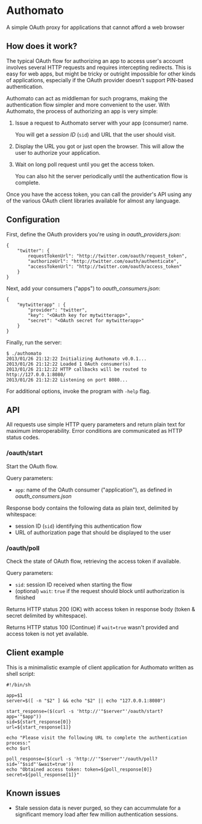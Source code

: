 # Authomato

A simple OAuth proxy for applications that cannot afford a web browser

## How does it work?

The typical OAuth flow for authorizing an app to access user's account
involves several HTTP requests and requires intercepting redirects.
This is easy for web apps, but might be tricky or outright impossible
for other kinds of applications, especially if the OAuth provider
doesn't support PIN-based authentication.

Authomato can act as middleman for such programs, making the authentication
flow simpler and more convenient to the user. With Authomato,
the process of authorizing an app is very simple:

1. Issue a request to Authomato server with your app (consumer) name.

   You will get a _session ID_ (`sid`) and URL that the user should visit.
2. Display the URL you got or just open the browser. This will allow the user
   to authorize your application.
3. Wait on long poll request until you get the access token.

   You can also hit the server periodically until the authentication flow is complete.

Once you have the access token, you can call the provider's API using
any of the various OAuth client libraries available for almost any language.

## Configuration

First, define the OAuth providers you're using in _oauth\_providers.json_:

    {
        "twitter": {
            requestTokenUrl": "http://twitter.com/oauth/request_token",
            "authorizeUrl": "http://twitter.com/oauth/authenticate",
            "accessTokenUrl": "http://twitter.com/oauth/access_token"
        }
    }

Next, add your consumers ("apps") to _oauth_consumers.json_:

    {
        "mytwitterapp" : {
            "provider": "twitter",
            "key": "<OAuth key for mytwitterapp>",
            "secret": "<OAuth secret for mytwitterapp>"
        }
    }

Finally, run the server:

    $ ./authomato
    2013/01/26 21:12:22 Initializing Authomato v0.0.1...
    2013/01/26 21:12:22 Loaded 1 OAuth consumer(s)
    2013/01/26 21:12:22 HTTP callbacks will be routed to http://127.0.0.1:8080/
    2013/01/26 21:12:22 Listening on port 8080...

For additional options, invoke the program with `-help` flag.

## API

All requests use simple HTTP query parameters and return plain text
for maximum interoperability. Error conditions are communicated
as HTTP status codes.

### /oauth/start

Start the OAuth flow.

Query parameters:

* `app`: name of the OAuth consumer ("application"), as defined in _oauth_consumers.json_

Response body contains the following data as plain text, delimited by whitespace:

* session ID (`sid`) identifying this authentication flow
* URL of authorization page that should be displayed to the user

### /oauth/poll

Check the state of OAuth flow, retrieving the access token if available.

Query parameters:

* `sid`: session ID received when starting the flow
* (optional) `wait`: `true` if the request should block until authorization is finished

Returns HTTP status 200 (OK) with access token in response body
(token & secret delimited by whitespace).

Returns HTTP status 100 (Continue) if `wait=true` wasn't provided and access token
is not yet available.

## Client example

This is a minimalistic example of client application for Authomato written as shell script:

    #!/bin/sh

    app=$1
    server=$([ -n "$2" ] && echo "$2" || echo "127.0.0.1:8080")

    start_response=($(curl -s 'http://'"$server"'/oauth/start?app='"$app"))
    sid=${start_response[0]}
    url=${start_response[1]}

    echo "Please visit the following URL to complete the authentication process:"
    echo $url

    poll_response=($(curl -s 'http://'"$server"'/oauth/poll?sid='"$sid"'&wait=true'))
    echo "Obtained access token: token=${poll_response[0]} secret=${poll_response[1]}"


## Known issues

* Stale session data is never purged, so they can accummulate for a significant memory load
  after few million authentication sessions.
